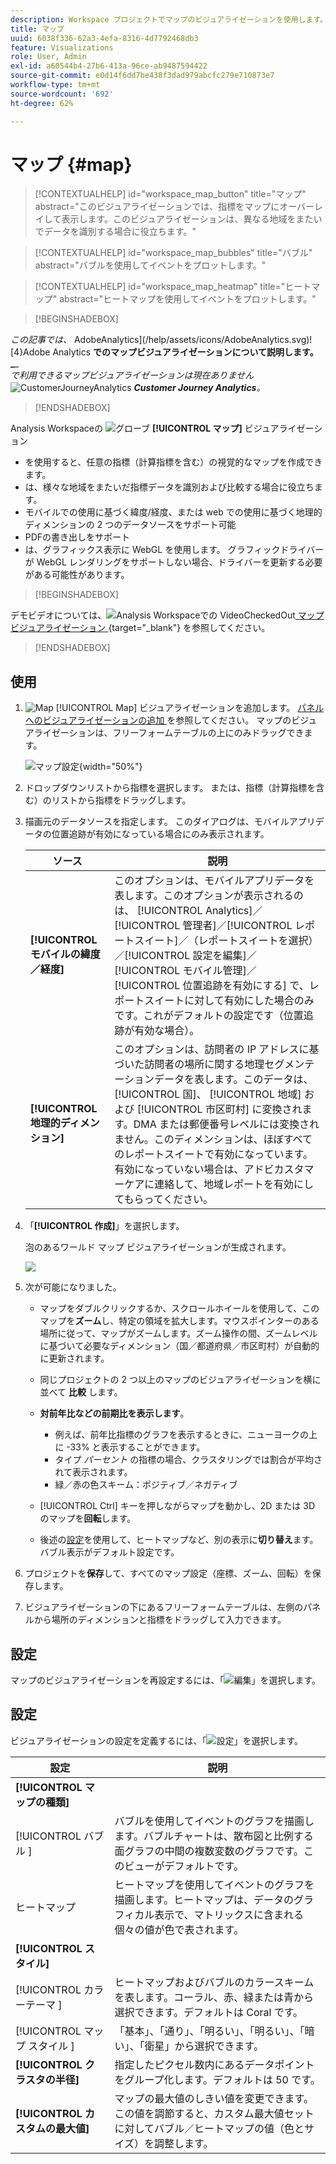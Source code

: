 ```yaml
---
description: Workspace プロジェクトでマップのビジュアライゼーションを使用します。
title: マップ
uuid: 6038f336-62a3-4efa-8316-4d7792468db3
feature: Visualizations
role: User, Admin
exl-id: a60544b4-27b6-413a-96ce-ab9487594422
source-git-commit: e0d14f6dd7be438f3dad979abcfc279e710873e7
workflow-type: tm+mt
source-wordcount: '692'
ht-degree: 62%

---
```


# マップ {#map}

<!-- markdownlint-disable MD034 -->

<!-- markdownlint-disable MD034 -->

>[!CONTEXTUALHELP]
>id="workspace_map_button"
>title="マップ"
>abstract="このビジュアライゼーションでは、指標をマップにオーバーレイして表示します。このビジュアライゼーションは、異なる地域をまたいでデータを識別する場合に役立ちます。"

<!-- markdownlint-enable MD034 -->

<!-- markdownlint-disable MD034 -->

>[!CONTEXTUALHELP]
>id="workspace_map_bubbles"
>title="バブル"
>abstract="バブルを使用してイベントをプロットします。"

<!-- markdownlint-enable MD034 -->

<!-- markdownlint-disable MD034 -->

>[!CONTEXTUALHELP]
>id="workspace_map_heatmap"
>title="ヒートマップ"
>abstract="ヒートマップを使用してイベントをプロットします。"

<!-- markdownlint-enable MD034 -->


>[!BEGINSHADEBOX]

_この記事では、_ AdobeAnalytics](/help/assets/icons/AdobeAnalytics.svg)![4}Adobe Analytics **でのマップビジュアライゼーションについて説明します。_**_<br/>_で利用できるマップビジュアライゼーションは現在ありません_ ![CustomerJourneyAnalytics](/help/assets/icons/CustomerJourneyAnalytics.svg) _**Customer Journey Analytics**。_

>[!ENDSHADEBOX]



Analysis Workspaceの ![ グローブ ](/help/assets/icons/Globe.svg) **[!UICONTROL マップ]** ビジュアライゼーション

* を使用すると、任意の指標（計算指標を含む）の視覚的なマップを作成できます。
* は、様々な地域をまたいだ指標データを識別および比較する場合に役立ちます。
* モバイルでの使用に基づく緯度/経度、または web での使用に基づく地理的ディメンションの 2 つのデータソースをサポート可能
* PDFの書き出しをサポート
* は、グラフィックス表示に WebGL を使用します。 グラフィックドライバーが WebGL レンダリングをサポートしない場合、ドライバーを更新する必要がある可能性があります。


>[!BEGINSHADEBOX]

デモビデオについては、![Analysis Workspaceでの VideoCheckedOut](/help/assets/icons/VideoCheckedOut.svg)[ マップビジュアライゼーション ](https://video.tv.adobe.com/v/23559/?quality=12){target="_blank"} を参照してください。

>[!ENDSHADEBOX]


## 使用

1. ![Map](/help/assets/icons/Globe.svg) [!UICONTROL Map] ビジュアライゼーションを追加します。 [ パネルへのビジュアライゼーションの追加 ](freeform-analysis-visualizations.md#add-visualizations-to-a-panel) を参照してください。 マップのビジュアライゼーションは、フリーフォームテーブルの上にのみドラッグできます。

   ![ マップ設定 ](assets/map-configuration.png){width="50%"}

1. ドロップダウンリストから指標を選択します。 または、指標（計算指標を含む）のリストから指標をドラッグします。
1. 描画元のデータソースを指定します。 このダイアログは、モバイルアプリデータの位置追跡が有効になっている場合にのみ表示されます。

   | ソース | 説明 |
   | --- | --- |
   | **[!UICONTROL モバイルの緯度／経度]** | このオプションは、モバイルアプリデータを表します。このオプションが表示されるのは、 [!UICONTROL Analytics]／[!UICONTROL 管理者]／[!UICONTROL レポートスイート]／（レポートスイートを選択）／[!UICONTROL 設定を編集]／[!UICONTROL モバイル管理]／[!UICONTROL 位置追跡を有効にする] で、レポートスイートに対して有効にした場合のみです。これがデフォルトの設定です（位置追跡が有効な場合）。 |
   | **[!UICONTROL 地理的ディメンション]** | このオプションは、訪問者の IP アドレスに基づいた訪問者の場所に関する地理セグメンテーションデータを表します。このデータは、 [!UICONTROL 国]、 [!UICONTROL 地域] および [!UICONTROL 市区町村] に変換されます。DMA または郵便番号レベルには変換されません。このディメンションは、ほぼすべてのレポートスイートで有効になっています。有効になっていない場合は、アドビカスタマーケアに連絡して、地域レポートを有効にしてもらってください。 |

1. 「**[!UICONTROL 作成]**」を選択します。

   泡のあるワールド マップ ビジュアライゼーションが生成されます。

   ![](assets/bubble-world-view.png)

1. 次が可能になりました。

   * マップをダブルクリックするか、スクロールホイールを使用して、このマップを&#x200B;**ズーム**&#x200B;し、特定の領域を拡大します。マウスポインターのある場所に従って、マップがズームします。ズーム操作の間、ズームレベルに基づいて必要なディメンション（国／都道府県／市区町村）が自動的に更新されます。
   * 同じプロジェクトの 2 つ以上のマップのビジュアライゼーションを横に並べて **比較** します。
   * **対前年比などの前期比を表示します**。

      * 例えば、前年比指標のグラフを表示するときに、ニューヨークの上に -33% と表示することができます。
      * タイプ *パーセント* の指標の場合、クラスタリングでは割合が平均されて表示されます。
      * 緑／赤の色スキーム：ポジティブ／ネガティブ

   * [!UICONTROL Ctrl] キーを押しながらマップを動かし、2D または 3D のマップを&#x200B;**回転**&#x200B;します。

   * 後述の[設定](/help/analyze/analysis-workspace/visualizations/map-visualization.md#section_5F89C620A6AA42BC8E0955478B3A427E)を使用して、ヒートマップなど、別の表示に&#x200B;**切り替え**&#x200B;ます。バブル表示がデフォルト設定です。

1. プロジェクトを&#x200B;**保存**&#x200B;して、すべてのマップ設定（座標、ズーム、回転）を保存します。
1. ビジュアライゼーションの下にあるフリーフォームテーブルは、左側のパネルから場所のディメンションと指標をドラッグして入力できます。



## 設定

マップのビジュアライゼーションを再設定するには、「![ 編集 ](/help/assets/icons/Edit.svg)」を選択します。


## 設定

ビジュアライゼーションの設定を定義するには、「![ 設定 ](/help/assets/icons/Setting.svg)」を選択します。

| 設定 | 説明 |
|--- |--- |
| **[!UICONTROL マップの種類]** | |
| [!UICONTROL  バブル ] | バブルを使用してイベントのグラフを描画します。バブルチャートは、散布図と比例する面グラフの中間の複数変数のグラフです。このビューがデフォルトです。 |
| ヒートマップ | ヒートマップを使用してイベントのグラフを描画します。ヒートマップは、データのグラフィカル表示で、マトリックスに含まれる個々の値が色で表されます。 |
| **[!UICONTROL スタイル]** | |
| [!UICONTROL  カラーテーマ ] | ヒートマップおよびバブルのカラースキームを表します。コーラル、赤、緑または青から選択できます。デフォルトは Coral です。 |
| [!UICONTROL  マップ スタイル ] | 「基本」、「通り」、「明るい」、「明るい」、「暗い」、「衛星」から選択できます。 |
| **[!UICONTROL クラスタの半径]** | 指定したピクセル数内にあるデータポイントをグループ化します。デフォルトは 50 です。 |
| **[!UICONTROL カスタムの最大値]** | マップの最大値のしきい値を変更できます。この値を調節すると、カスタム最大値セットに対してバブル／ヒートマップの値（色とサイズ）を調整します。 |

<!--
## Build a time-parting heatmap

Here is a video on the topic:

>[!VIDEO](https://video.tv.adobe.com/v/26991/?quality=12)

-->

